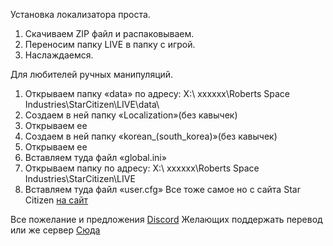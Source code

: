 Установка локализатора проста. 
1.	Скачиваем ZIP файл и распаковываем.
2.	Переносим папку LIVE в папку с игрой.
3.	Наслаждаемся.

Для любителей ручных манипуляций.
1. Открываем папку «data» по адресу: Х:\ хххххх\Roberts Space Industries\StarCitizen\LIVE\data\
2. Создаем в ней папку «Localization»(без кавычек)
3. Открываем ее
4. Создаем в ней папку «korean_(south_korea)»(без кавычек)
5. Открываем ее
6. Вставляем туда файл «global.ini»
7. Открываем папку по адресу: Х:\ хххххх\Roberts Space Industries\StarCitizen\LIVE
8. Вставляем туда файл «user.cfg»
    Все тоже самое но с сайта Star Citizen [на сайт](https://robertsspaceindustries.com/spectrum/community/SC/forum/1/thread/star-citizen-community-localization-update)

 Все пожелание и предложения  [Discord](https://discord.gg/t4XGgrRD)
 Желающих поддержать перевод или же сервер [Сюда](https://www.donationalerts.com/r/andor_city)



